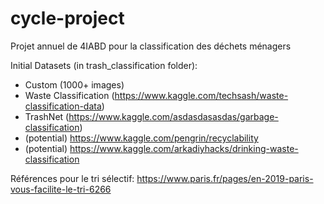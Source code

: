 # cycle-project
Projet annuel de 4IABD pour la classification des déchets ménagers

Initial Datasets (in trash_classification folder):
- Custom (1000+ images)
- Waste Classification (https://www.kaggle.com/techsash/waste-classification-data)
- TrashNet (https://www.kaggle.com/asdasdasasdas/garbage-classification)
- (potential) https://www.kaggle.com/pengrin/recyclability
- (potential) https://www.kaggle.com/arkadiyhacks/drinking-waste-classification

Références pour le tri sélectif:
https://www.paris.fr/pages/en-2019-paris-vous-facilite-le-tri-6266